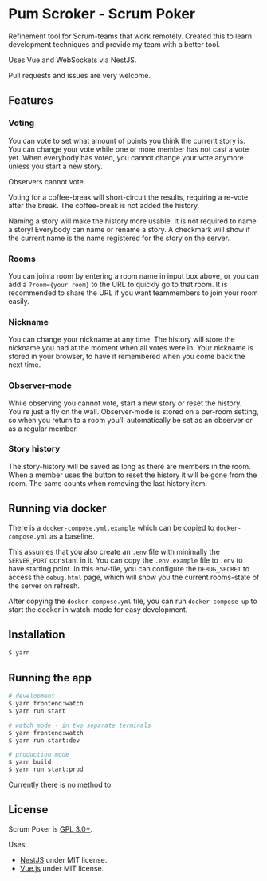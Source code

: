 # Pum Scroker - Scrum Poker

Refinement tool for Scrum-teams that work remotely.
Created this to learn development techniques and provide my team with a better tool.

Uses Vue and WebSockets via NestJS.

Pull requests and issues are very welcome.

## Features

### Voting
You can vote to set what amount of points you think the current story is. You can change your vote while one or more member has not cast a vote yet. When everybody has voted, you cannot change your vote anymore unless you start a new story.

Observers cannot vote.

Voting for a coffee-break will short-circuit the results, requiring a re-vote after the break. The coffee-break is not added the history.

Naming a story will make the history more usable. It is not required to name a story! Everybody can name or rename a story. A checkmark will show if the current name is the name registered for the story on the server.

### Rooms
You can join a room by entering a room name in input box above, or you can add a `?room={your room}` to the URL to quickly go to that room. It is recommended to share the URL if you want teammembers to join your room easily.

### Nickname
You can change your nickname at any time. The history will store the nickname you had at the moment when all votes were in. Your nickname is stored in your browser, to have it remembered when you come back the next time.

### Observer-mode
While observing you cannot vote, start a new story or reset the history. You're just a fly on the wall. Observer-mode is stored on a per-room setting, so when you return to a room you'll automatically be set as an observer or as a regular member.

### Story history
The story-history will be saved as long as there are members in the room. When a member uses the button to reset the history it will be gone from the room. The same counts when removing the last history item.

## Running via docker

There is a `docker-compose.yml.example` which can be copied to `docker-compose.yml` as a baseline.

This assumes that you also create an `.env` file with minimally the `SERVER_PORT` constant in it.
You can copy the `.env.example` file to `.env` to have starting point.
In this env-file, you can configure the `DEBUG_SECRET` to access the `debug.html` page, which will show you the current rooms-state of the server on refresh.

After copying the `docker-compose.yml` file, you can run `docker-compose up` to start the docker in watch-mode for easy development.

## Installation

```bash
$ yarn
```

## Running the app

```bash
# development
$ yarn frontend:watch
$ yarn run start

# watch mode - in two separate terminals
$ yarn frontend:watch
$ yarn run start:dev

# production mode
$ yarn build
$ yarn run start:prod
```

Currently there is no method to 

## License

Scrum Poker is [GPL 3.0+](LICENSE).

Uses:
- [NestJS](https://github.com/nestjs/) under MIT license.
- [Vue.js](https://github.com/vuejs/) under MIT license.
